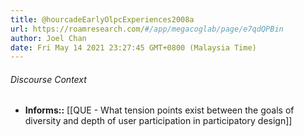 ```yaml
---
title: @hourcadeEarlyOlpcExperiences2008a
url: https://roamresearch.com/#/app/megacoglab/page/e7qdQPBin
author: Joel Chan
date: Fri May 14 2021 23:27:45 GMT+0800 (Malaysia Time)
---
```




###### Discourse Context

- **Informs::** [[QUE - What tension points exist between the goals of diversity and depth of user participation in participatory design]]
